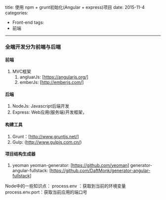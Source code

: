 title: 使用 npm + grunt初始化(Angular + express)项目
date: 2015-11-4
categories:
- Front-end
tags:
- 前端
---
### 全端开发分为前端与后端
#### 前端
1. MVC框架
    1. angluarJs: [https://angularjs.org/]
    2. emberJs: [http://emberjs.com/]

#### 后端
1. NodeJs: Javascript后端开发
2. Express: Web应用(服务端)开发框架， 

#### 构建工具
1. Grunt：[http://www.gruntjs.net/]
2. Gulp: (http://www.gulpjs.com.cn/)

#### 项目结构生成器
1. yeoman
    yeoman-generator: [https://github.com/yeoman]
    generator-angular-fullstack: [https://github.com/DaftMonk/generator-angular-fullstack]

Node中的一些知识点：
process.env ：获取到当前的环境变量
process.env.port：获取当前应用的端口号

